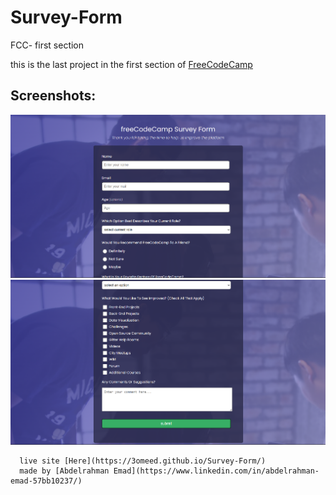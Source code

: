 # Survey-Form
FCC- first section


   
   this is the last project in the first section of [FreeCodeCamp](https://www.freecodecamp.org/learn/2022/responsive-web-design/build-a-survey-form-project/build-a-survey-form)
      
     
Screenshots:     
---
![image1](https://github.com/3omeed/Survey-Form/blob/main/screenshots/Screenshot%20(61).png)
![image2](https://github.com/3omeed/Survey-Form/blob/main/screenshots/Screenshot%20(62).png)

      
      live site [Here](https://3omeed.github.io/Survey-Form/)
      made by [Abdelrahman Emad](https://www.linkedin.com/in/abdelrahman-emad-57bb10237/)
